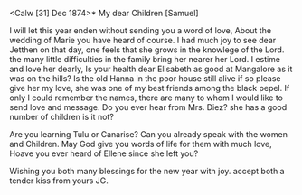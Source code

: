  <Calw [31] Dec 1874>*
My dear Children [Samuel]

I will let this year enden without sending you a word of love, About the wedding of Marie you have heard of course. I had much joy to see dear Jetthen on that day, one feels that she grows in the knowlege of the Lord. the many little difficulties in the family bring her nearer her Lord. I estime and love her dearly, Is your health dear Elisabeth as good at Mangalore as it was on the hills? Is the old Hanna in the poor house still alive if so please give her my love, she was one of my best friends among the black pepel. If only I could remember the names, there are many to whom I would like to send love and message. Do you ever hear from Mrs. Diez? she has a good number of children is it not?

Are you learning Tulu or Canarise? Can you already speak with the women and Children. May God give you words of life for them with much love, Hoave you ever heard of Ellene since she left you?

Wishing you both many blessings for the new year with joy. accept both a tender kiss from
 yours JG.
